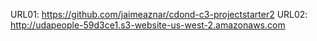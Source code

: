 URL01: https://github.com/jaimeaznar/cdond-c3-projectstarter2
URL02: http://udapeople-59d3ce1.s3-website-us-west-2.amazonaws.com